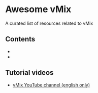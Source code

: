 # Awesome vMix

A curated list of resources related to vMix

## Contents

 - 
 - 

## Tutorial videos
 - [vMix YouTube channel (english only)](https://www.youtube.com/user/vmixcomau)
  
